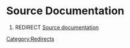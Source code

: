# Source Documentation

1.  REDIRECT [Source documentation](Source_documentation.md)



[Category:Redirects](Category:Redirects.md)
